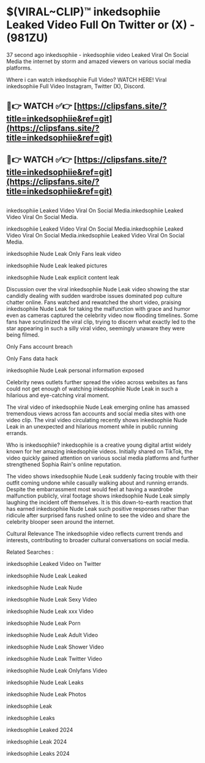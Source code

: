 # $(VIRAL~CLIP)™ inkedsophiie Leaked Video Full On Twitter or (X) -(981ZU)
37 second ago inkedsophiie - inkedsophiie video Leaked Viral On Social Media the internet by storm and amazed viewers on various social media platforms.

Where i can watch inkedsophiie Full Video? WATCH HERE! Viral inkedsophiie Full Video Instagram, Twitter (X), Discord.

## 🔴👉 WATCH ✅👉 [https://clipsfans.site/?title=inkedsophiie&ref=git](https://clipsfans.site/?title=inkedsophiie&ref=git)
## 🔴👉 WATCH ✅👉 [https://clipsfans.site/?title=inkedsophiie&ref=git](https://clipsfans.site/?title=inkedsophiie&ref=git)
##
inkedsophiie Leaked Video Viral On Social Media.inkedsophiie Leaked Video Viral On Social Media.

inkedsophiie Leaked Video Viral On Social Media.inkedsophiie Leaked Video Viral On Social Media.inkedsophiie Leaked Video Viral On Social Media.

inkedsophiie Nude Leak Only Fans leak video

inkedsophiie Nude Leak leaked pictures

inkedsophiie Nude Leak explicit content leak

Discussion over the viral inkedsophiie Nude Leak video showing the star candidly dealing with sudden wardrobe issues dominated pop culture chatter online. Fans watched and rewatched the short video, praising inkedsophiie Nude Leak for taking the malfunction with grace and humor even as cameras captured the celebrity video now flooding timelines. Some fans have scrutinized the viral clip, trying to discern what exactly led to the star appearing in such a silly viral video, seemingly unaware they were being filmed.


Only Fans account breach

Only Fans data hack

inkedsophiie Nude Leak personal information exposed

Celebrity news outlets further spread the video across websites as fans could not get enough of watching inkedsophiie Nude Leak in such a hilarious and eye-catching viral moment.


The viral video of inkedsophiie Nude Leak emerging online has amassed tremendous views across fan accounts and social media sites with one video clip. The viral video circulating recently shows inkedsophiie Nude Leak in an unexpected and hilarious moment while in public running errands.


Who is inkedsophiie? inkedsophiie is a creative young digital artist widely known for her amazing inkedsophiie videos. Initially shared on TikTok, the video quickly gained attention on various social media platforms and further strengthened Sophia Rain's online reputation.

The video shows inkedsophiie Nude Leak suddenly facing trouble with their outfit coming undone while casually walking about and running errands. Despite the embarrassment most would feel at having a wardrobe malfunction publicly, viral footage shows inkedsophiie Nude Leak simply laughing the incident off themselves. It is this down-to-earth reaction that has earned inkedsophiie Nude Leak such positive responses rather than ridicule after surprised fans rushed online to see the video and share the celebrity blooper seen around the internet.

Cultural Relevance The inkedsophiie video reflects current trends and interests, contributing to broader cultural conversations on social media.

Related Searches :

inkedsophiie Leaked Video on Twitter

inkedsophiie Nude Leak Leaked

inkedsophiie Nude Leak Nude

inkedsophiie Nude Leak Sexy Video

inkedsophiie Nude Leak xxx Video

inkedsophiie Nude Leak Porn

inkedsophiie Nude Leak Adult Video

inkedsophiie Nude Leak Shower Video

inkedsophiie Nude Leak Twitter Video

inkedsophiie Nude Leak Onlyfans Video

inkedsophiie Nude Leak Leaks

inkedsophiie Nude Leak Photos

inkedsophiie Leak

inkedsophiie Leaks

inkedsophiie Leaked 2024

inkedsophiie Leak 2024

inkedsophiie Leaks 2024
